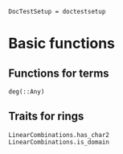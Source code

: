 ```@meta
DocTestSetup = doctestsetup
```

# Basic functions

## Functions for terms

```@docs
deg(::Any)
```

## Traits for rings

```@docs
LinearCombinations.has_char2
LinearCombinations.is_domain
```
